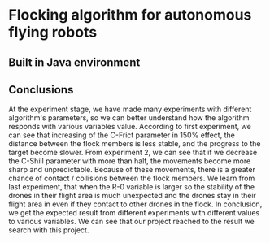 # Flocking algorithm for autonomous flying robots

## Built in Java environment



## Conclusions

At the experiment stage, we have made many experiments with different algorithm's parameters, so
we can better understand how the algorithm responds with various variables value.
According to first experiment, we can see that increasing of the C-Frict parameter in 150% effect, the
distance between the flock members is less stable, and the progress to the target become slower.
From experiment 2, we can see that if we decrease the C-Shill parameter with more than half, the
movements become more sharp and unpredictable. Because of these movements, there is a greater
chance of contact / collisions between the flock members.
We learn from last experiment, that when the R-0 variable is larger so the stability of the drones in their
flight area is much unexpected and the drones stay in their flight area in even if they contact to other
drones in the flock.
In conclusion, we get the expected result from different experiments with different values to various
variables. We can see that our project reached to the result we search with this project.
